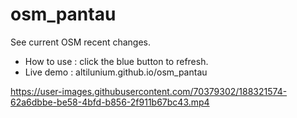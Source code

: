 # osm_pantau
See current OSM recent changes.

* How to use  : click the blue button to refresh.
* Live demo : altilunium.github.io/osm_pantau

https://user-images.githubusercontent.com/70379302/188321574-62a6dbbe-be58-4bfd-b856-2f911b67bc43.mp4

